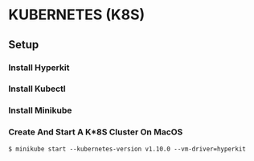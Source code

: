 # KUBERNETES (K8S)

## Setup

### Install Hyperkit
[](https://github.com/kubernetes/minikube/blob/master/docs/drivers.md)

### Install Kubectl
[](https://kubernetes.io/docs/tasks/tools/install-kubectl/)

### Install Minikube
[](https://github.com/kubernetes/minikube/releases)

### Create And Start A K*8S Cluster On MacOS
```console
$ minikube start --kubernetes-version v1.10.0 --vm-driver=hyperkit
```
